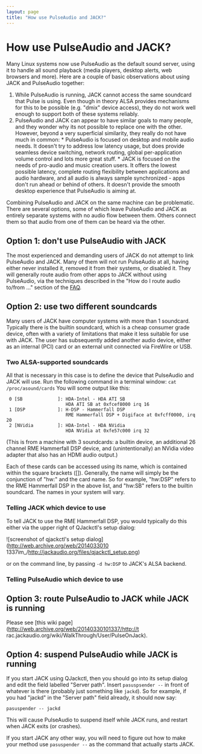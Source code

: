 ```yaml
---
layout: page
title: "How use PulseAudio and JACK?"
---
```


# How use PulseAudio and JACK?

Many Linux systems now use PulseAudio as the default sound server, using it to
handle all sound playback (media players, desktop alerts, web browsers and
more). Here are a couple of basic observations about using JACK and PulseAudio
together:

  1. While PulseAudio is running, JACK cannot access the same soundcard that Pulse is using. Even though in theory ALSA provides mechanisms for this to be possible (e.g. "dmix" device access), they do not work well enough to support both of these systems reliably. 
  2. PulseAudio and JACK can appear to have similar goals to many people, and they wonder why its not possible to replace one with the other. However, beyond a very superficial similarity, they really do not have much in common: 
    * PulseAudio is focused on desktop and mobile audio needs. It doesn't try to address low latency usage, but does provide seamless device switching, network routing, global per-application volume control and lots more great stuff. 
    * JACK is focused on the needs of pro-audio and music creation users. It offers the lowest possible latency, complete routing flexibility between applications and audio hardware, and all audio is always sample synchronized - apps don't run ahead or behind of others. It doesn't provide the smooth desktop experience that PulseAudio is aiming at. 

Combining PulseAudio and JACK on the same machine can be problematic. There
are several options, some of which leave PulseAudio and JACK as entirely
separate systems with no audio flow between them. Others connect them so that
audio from one of them can be heard via the other.

## Option 1: don't use PulseAudio with JACK

The most experienced and demanding users of JACK do not attempt to link
PulseAudio and JACK. Many of them will not run PulseAudio at all, having
either never installed it, removed it from their systems, or disabled it. They
will generally route audio from other apps to JACK without using PulseAudio,
via the techniques described in the "How do I route audio to/from ..." section
of the
[FAQ](http://web.archive.org/web/20140330101337/http://jackaudio.org/faq).

## Option 2: use two different soundcards

Many users of JACK have computer systems with more than 1 soundcard. Typically
there is the builtin soundcard, which is a cheap consumer grade device, often
with a variety of limitations that make it less suitable for use with JACK.
The user has subsequently added another audio device, either as an internal
(PCI) card or an external unit connected via FireWire or USB.

### Two ALSA-supported soundcards

All that is necessary in this case is to define the device that PulseAudio and
JACK will use. Run the following command in a terminal window: `cat
/proc/asound/cards` You will some output like this:

    
    
     0 [SB             ]: HDA-Intel - HDA ATI SB
                          HDA ATI SB at 0xfcef8000 irq 16
     1 [DSP            ]: H-DSP - Hammerfall DSP
                          RME Hammerfall DSP + Digiface at 0xfcff0000, irq 20
     2 [NVidia         ]: HDA-Intel - HDA NVidia
                          HDA NVidia at 0xfe57c000 irq 32
    

(This is from a machine with 3 soundcards: a builtin device, an additional 26
channel RME Hammerfall DSP device, and (unintentionally) an NVidia video
adapter that also has an HDMI audio output.)

Each of these cards can be accessed using its name, which is contained within
the square brackets ([]). Generally, the name will simply be the conjunction
of "hw:" and the card name. So for example, "hw:DSP" refers to the RME
Hammerfall DSP in the above list, and "hw:SB" refers to the builtin soundcard.
The names in your system will vary.

### Telling JACK which device to use

To tell JACK to use the RME Hammerfall DSP, you would typically do this either
via the upper right of QJackctl's setup dialog:

![screenshot of qjackctl's setup dialog](http://web.archive.org/web/2014033010
1337im_/http://jackaudio.org/files/qjackctl_setup.png)

or on the command line, by passing `-d hw:DSP` to JACK's ALSA backend.

### Telling PulseAudio which device to use

## Option 3: route PulseAudio to JACK while JACK is running

Please see [this wiki page](http://web.archive.org/web/20140330101337/http://t
rac.jackaudio.org/wiki/WalkThrough/User/PulseOnJack).

## Option 4: suspend PulseAudio while JACK is running

If you start JACK using QJackctl, then you should go into its setup dialog and
edit the field labelled "Server path". Insert `pasuspsender --` in front of
whatever is there (probably just something like `jackd`). So for example, if
you had "jackd" in the "Server path" field already, it should now say:

    
    pasuspender -- jackd

This will cause PulseAudio to suspend itself while JACK runs, and restart when
JACK exits (or crashes).

If you start JACK any other way, you will need to figure out how to make your
method use `pasuspender --` as the command that actually starts JACK.

